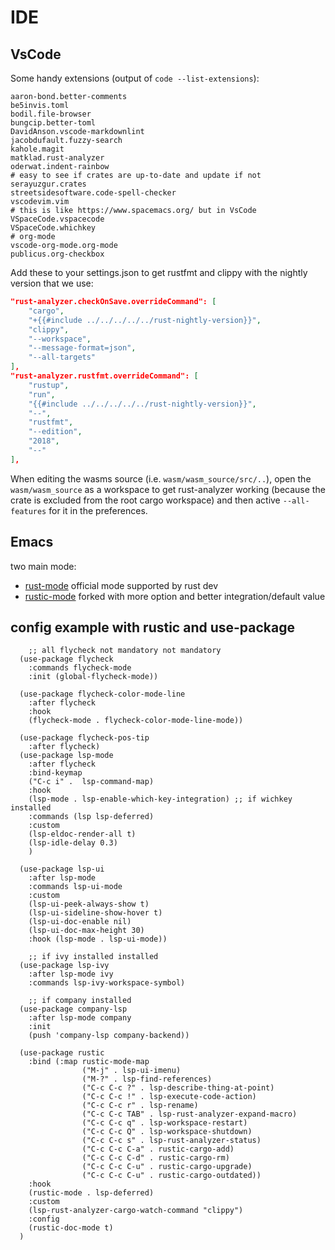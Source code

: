 # IDE

## VsCode

Some handy extensions (output of `code --list-extensions`):

```shell
aaron-bond.better-comments
be5invis.toml
bodil.file-browser
bungcip.better-toml
DavidAnson.vscode-markdownlint
jacobdufault.fuzzy-search
kahole.magit
matklad.rust-analyzer
oderwat.indent-rainbow
# easy to see if crates are up-to-date and update if not
serayuzgur.crates
streetsidesoftware.code-spell-checker
vscodevim.vim
# this is like https://www.spacemacs.org/ but in VsCode
VSpaceCode.vspacecode
VSpaceCode.whichkey
# org-mode
vscode-org-mode.org-mode
publicus.org-checkbox
```

Add these to your settings.json to get rustfmt and clippy with the nightly version that we use:

```json
"rust-analyzer.checkOnSave.overrideCommand": [
    "cargo",
    "+{{#include ../../../../../rust-nightly-version}}",
    "clippy",
    "--workspace",
    "--message-format=json",
    "--all-targets"
],
"rust-analyzer.rustfmt.overrideCommand": [
    "rustup",
    "run",
    "{{#include ../../../../../rust-nightly-version}}",
    "--",
    "rustfmt",
    "--edition",
    "2018",
    "--"
],
```

When editing the wasms source (i.e. `wasm/wasm_source/src/..`), open the `wasm/wasm_source` as a workspace to get rust-analyzer working (because the crate is excluded from the root cargo workspace) and then active `--all-features` for it in the preferences.

## Emacs

two main mode:

- [rust-mode](https://github.com/rust-lang/rust-mode)
  official mode supported by rust dev
- [rustic-mode](https://github.com/brotzeit/rustic)
  forked with more option and better integration/default value

## config example with rustic and use-package

```elisp
    ;; all flycheck not mandatory not mandatory
  (use-package flycheck
    :commands flycheck-mode
    :init (global-flycheck-mode))

  (use-package flycheck-color-mode-line
    :after flycheck
    :hook
    (flycheck-mode . flycheck-color-mode-line-mode))

  (use-package flycheck-pos-tip
    :after flycheck)
  (use-package lsp-mode
    :after flycheck
    :bind-keymap
    ("C-c i" .  lsp-command-map)
    :hook
    (lsp-mode . lsp-enable-which-key-integration) ;; if wichkey installed
    :commands (lsp lsp-deferred)
    :custom
    (lsp-eldoc-render-all t)
    (lsp-idle-delay 0.3)
    )

  (use-package lsp-ui
    :after lsp-mode
    :commands lsp-ui-mode
    :custom
    (lsp-ui-peek-always-show t)
    (lsp-ui-sideline-show-hover t)
    (lsp-ui-doc-enable nil)
    (lsp-ui-doc-max-height 30)
    :hook (lsp-mode . lsp-ui-mode))

    ;; if ivy installed installed
  (use-package lsp-ivy
    :after lsp-mode ivy
    :commands lsp-ivy-workspace-symbol)

    ;; if company installed
  (use-package company-lsp
    :after lsp-mode company
    :init
    (push 'company-lsp company-backend))

  (use-package rustic
    :bind (:map rustic-mode-map
                ("M-j" . lsp-ui-imenu)
                ("M-?" . lsp-find-references)
                ("C-c C-c ?" . lsp-describe-thing-at-point)
                ("C-c C-c !" . lsp-execute-code-action)
                ("C-c C-c r" . lsp-rename)
                ("C-c C-c TAB" . lsp-rust-analyzer-expand-macro)
                ("C-c C-c q" . lsp-workspace-restart)
                ("C-c C-c Q" . lsp-workspace-shutdown)
                ("C-c C-c s" . lsp-rust-analyzer-status)
                ("C-c C-c C-a" . rustic-cargo-add)
                ("C-c C-c C-d" . rustic-cargo-rm)
                ("C-c C-c C-u" . rustic-cargo-upgrade)
                ("C-c C-c C-u" . rustic-cargo-outdated))
    :hook
    (rustic-mode . lsp-deferred)
    :custom
    (lsp-rust-analyzer-cargo-watch-command "clippy")
    :config
    (rustic-doc-mode t)
  )
```
